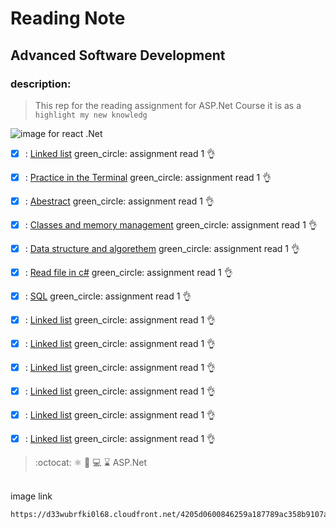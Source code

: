 # Reading Note
## Advanced Software Development
### description:
> This rep for the reading assignment for ASP.Net Course it is as a `highlight my new knowledg`

![image for react .Net](https://d33wubrfki0l68.cloudfront.net/4205d0600846259a187789ac358b9107a308d949/a4ec6/img/logo.svg)

- [x] : [Linked list](./LINKEDLIST.md) green_circle: assignment read 1   :ok_hand:
- [x] : [Practice in the Terminal](./PIT.md) green_circle: assignment read 1   :ok_hand:
- [x] : [Abestract](./ABESTRACT.md) green_circle: assignment read 1   :ok_hand:
- [x] : [Classes and memory management](./CLASSES.md) green_circle: assignment read 1   :ok_hand:
- [x] : [Data structure and algorethem](./DATASTRUCTURE.md) green_circle: assignment read 1   :ok_hand:
- [x] : [Read file in c#](./READ.md) green_circle: assignment read 1   :ok_hand:
- [x] : [SQL](./SQL/SQL.md) green_circle: assignment read 1   :ok_hand:
- [x] : [Linked list](./LINKEDLIST.md) green_circle: assignment read 1   :ok_hand:
- [x] : [Linked list](./LINKEDLIST.md) green_circle: assignment read 1   :ok_hand:
- [x] : [Linked list](./LINKEDLIST.md) green_circle: assignment read 1   :ok_hand:
- [x] : [Linked list](./LINKEDLIST.md) green_circle: assignment read 1   :ok_hand:
- [x] : [Linked list](./LINKEDLIST.md) green_circle: assignment read 1   :ok_hand:
- [x] : [Linked list](./LINKEDLIST.md) green_circle: assignment read 1   :ok_hand:



       
 > :octocat: :atom_symbol: :file_folder: :computer: :hourglass:  ASP.Net
<br>
image link
<br>

```diff
https://d33wubrfki0l68.cloudfront.net/4205d0600846259a187789ac358b9107a308d949/a4ec6/img/logo.svg)https://d33wubrfki0l68.cloudfront.net/4205d0600846259a187789ac358b9107a308d949/a4ec6/img/logo.svg
```



